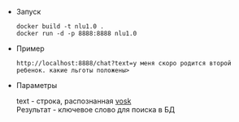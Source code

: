 - Запуск
    ```Shell
    docker build -t nlu1.0 .
    docker run -d -p 8888:8888 nlu1.0
    ```
- Пример
    ```
    http://localhost:8888/chat?text=у меня скоро родится второй ребенок. какие льготы положены>
    ```

- Параметры

    text - строка, распознанная [vosk](https://alphacephei.com/vosk/server)    
    Результат - ключевое слово для поиска в БД
